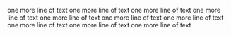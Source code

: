 
one more line of text
one more line of text
one more line of text
one more line of text
one more line of text
one more line of text
one more line of text
one more line of text
one more line of text
one more line of text
